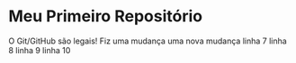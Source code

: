 Meu Primeiro Repositório 
======================== 

O Git/GitHub são legais!
Fiz uma mudança
uma nova mudança
linha 7
linha 8
linha 9
linha 10